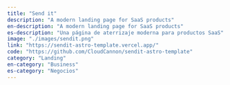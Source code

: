 ```yaml
---
title: "Send it"
description: "A modern landing page for SaaS products"
en-description: "A modern landing page for SaaS products"
es-description: "Una página de aterrizaje moderna para productos SaaS"
image: "./images/sendit.png"
link: "https://sendit-astro-template.vercel.app/"
code: "https://github.com/CloudCannon/sendit-astro-template"
category: "Landing"
en-category: "Business"
es-category: "Negocios"
---
```

